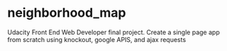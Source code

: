 # neighborhood_map

Udacity Front End Web Developer final project. Create a single page app from scratch using knockout, google APIS, and ajax requests

